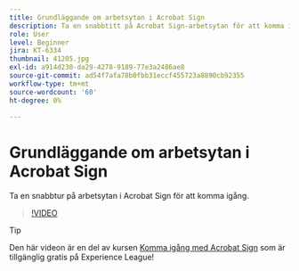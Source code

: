 ```yaml
---
title: Grundläggande om arbetsytan i Acrobat Sign
description: Ta en snabbtitt på Acrobat Sign-arbetsytan för att komma igång
role: User
level: Beginner
jira: KT-6334
thumbnail: 41205.jpg
exl-id: a914d230-da29-4278-9189-77e3a2486ae8
source-git-commit: ad54f7afa78b0fbb31eccf455723a8890cb92355
workflow-type: tm+mt
source-wordcount: '60'
ht-degree: 0%

---
```


# Grundläggande om arbetsytan i Acrobat Sign

Ta en snabbtur på arbetsytan i Acrobat Sign för att komma igång.

>[!VIDEO](https://video.tv.adobe.com/v/41205?quality=12&learn=on&hidetitle=true)

>[!TIP]
>
>Den här videon är en del av kursen [Komma igång med Acrobat Sign](https://experienceleague.adobe.com/?recommended=Sign-U-1-2020.1) som är tillgänglig gratis på Experience League!

